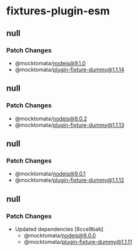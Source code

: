 # fixtures-plugin-esm

## null

### Patch Changes

- @mocktomata/nodejs@9.1.0
- @mocktomata/plugin-fixture-dummy@1.1.14

## null

### Patch Changes

- @mocktomata/nodejs@9.0.2
- @mocktomata/plugin-fixture-dummy@1.1.13

## null

### Patch Changes

- @mocktomata/nodejs@9.0.1
- @mocktomata/plugin-fixture-dummy@1.1.12

## null

### Patch Changes

- Updated dependencies [6cce9bab]
  - @mocktomata/nodejs@9.0.0
  - @mocktomata/plugin-fixture-dummy@1.1.11
